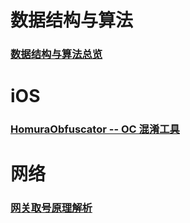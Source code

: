 # 数据结构与算法

### [数据结构与算法总览](https://imanarron.github.io/datastructoverview)


# iOS

### [HomuraObfuscator -- OC 混淆工具](https://imanarron.github.io/homuraobfuscator)

# 网络

### [网关取号原理解析](https://imanarron.github.io/oneloginprinciple)
